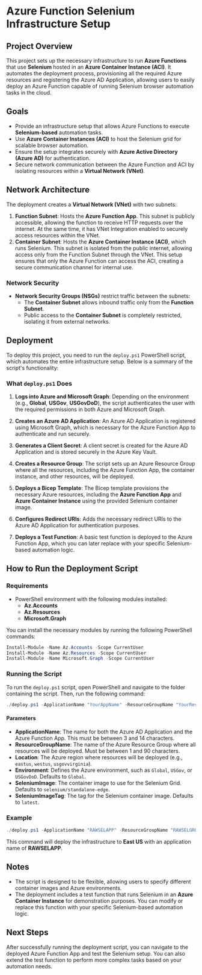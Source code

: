 # Azure Function Selenium Infrastructure Setup

## Project Overview

This project sets up the necessary infrastructure to run **Azure Functions** that use **Selenium** hosted in an **Azure Container Instance (ACI)**. It automates the deployment process, provisioning all the required Azure resources and registering the Azure AD Application, allowing users to easily deploy an Azure Function capable of running Selenium browser automation tasks in the cloud.

## Goals

- Provide an infrastructure setup that allows Azure Functions to execute **Selenium-based** automation tasks.
- Use **Azure Container Instances (ACI)** to host the Selenium grid for scalable browser automation.
- Ensure the setup integrates securely with **Azure Active Directory (Azure AD)** for authentication.
- Secure network communication between the Azure Function and ACI by isolating resources within a **Virtual Network (VNet)**.

## Network Architecture

The deployment creates a **Virtual Network (VNet)** with two subnets:

1. **Function Subnet**: Hosts the **Azure Function App**. This subnet is publicly accessible, allowing the function to receive HTTP requests over the internet. At the same time, it has VNet Integration enabled to securely access resources within the VNet.
2. **Container Subnet**: Hosts the **Azure Container Instance (ACI)**, which runs Selenium. This subnet is isolated from the public internet, allowing access only from the Function Subnet through the VNet. This setup ensures that only the Azure Function can access the ACI, creating a secure communication channel for internal use.

### Network Security

- **Network Security Groups (NSGs)** restrict traffic between the subnets:
  - The **Container Subnet** allows inbound traffic only from the **Function Subnet**.
  - Public access to the **Container Subnet** is completely restricted, isolating it from external networks.

## Deployment

To deploy this project, you need to run the `deploy.ps1` PowerShell script, which automates the entire infrastructure setup. Below is a summary of the script's functionality:

### What `deploy.ps1` Does

1. **Logs into Azure and Microsoft Graph**: Depending on the environment (e.g., **Global**, **USGov**, **USGovDoD**), the script authenticates the user with the required permissions in both Azure and Microsoft Graph.

2. **Creates an Azure AD Application**: An Azure AD Application is registered using Microsoft Graph, which is necessary for the Azure Function App to authenticate and run securely.

3. **Generates a Client Secret**: A client secret is created for the Azure AD Application and is stored securely in the Azure Key Vault.

4. **Creates a Resource Group**: The script sets up an Azure Resource Group where all the resources, including the Azure Function App, the container instance, and other resources, will be deployed.

5. **Deploys a Bicep Template**: The Bicep template provisions the necessary Azure resources, including the **Azure Function App** and **Azure Container Instance** using the provided Selenium container image.

6. **Configures Redirect URIs**: Adds the necessary redirect URIs to the Azure AD Application for authentication purposes.

7. **Deploys a Test Function**: A basic test function is deployed to the Azure Function App, which you can later replace with your specific Selenium-based automation logic.

## How to Run the Deployment Script

### Requirements

- PowerShell environment with the following modules installed:
  - **Az.Accounts**
  - **Az.Resources**
  - **Microsoft.Graph**

You can install the necessary modules by running the following PowerShell commands:

```powershell
Install-Module -Name Az.Accounts -Scope CurrentUser
Install-Module -Name Az.Resources -Scope CurrentUser
Install-Module -Name Microsoft.Graph -Scope CurrentUser
```

### Running the Script

To run the `deploy.ps1` script, open PowerShell and navigate to the folder containing the script. Then, run the following command:

```powershell
./deploy.ps1 -ApplicationName "YourAppName" -ResourceGroupName "YourResourceGroup" -Location "YourAzureRegion"
```

#### Parameters

- **ApplicationName**: The name for both the Azure AD Application and the Azure Function App. This must be between 3 and 14 characters.
- **ResourceGroupName**: The name of the Azure Resource Group where all resources will be deployed. Must be between 1 and 90 characters.
- **Location**: The Azure region where resources will be deployed (e.g., `eastus`, `westus`, `usgovvirginia`).
- **Environment**: Defines the Azure environment, such as `Global`, `USGov`, or `USGovDoD`. Defaults to `Global`.
- **SeleniumImage**: The container image to use for the Selenium Grid. Defaults to `selenium/standalone-edge`.
- **SeleniumImageTag**: The tag for the Selenium container image. Defaults to `latest`.

### Example

```powershell
./deploy.ps1 -ApplicationName "RAWSELAPP" -ResourceGroupName "RAWSELGROUP" -Location "eastus"
```

This command will deploy the infrastructure to **East US** with an application name of **RAWSELAPP**.

## Notes

- The script is designed to be flexible, allowing users to specify different container images and Azure environments.
- The deployment includes a test function that runs Selenium in an **Azure Container Instance** for demonstration purposes. You can modify or replace this function with your specific Selenium-based automation logic.

## Next Steps

After successfully running the deployment script, you can navigate to the deployed Azure Function App and test the Selenium setup. You can also extend the test function to perform more complex tasks based on your automation needs.

